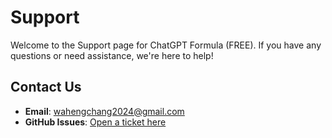 
# Support

Welcome to the Support page for ChatGPT Formula (FREE). If you have any questions or need assistance, we're here to help!

## Contact Us

- **Email**: [wahengchang2024@gmail.com](mailto:wahengchang2024@gmail.com)
- **GitHub Issues**: [Open a ticket here](https://github.com/gpt-formula/gpt-formula-home/issues)

